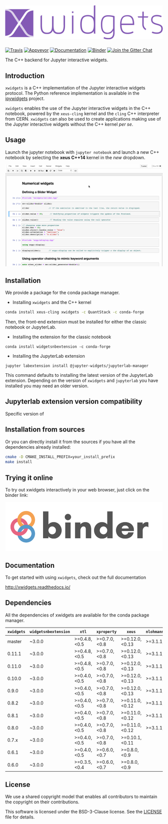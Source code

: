 # ![xwidgets](docs/source/xwidgets.svg)

[![Travis](https://travis-ci.org/QuantStack/xwidgets.svg?branch=master)](https://travis-ci.org/QuantStack/xwidgets)
[![Appveyor](https://ci.appveyor.com/api/projects/status/ebu4prxukyqpt1mm?svg=true)](https://ci.appveyor.com/project/QuantStack/xwidgets)
[![Documentation](http://readthedocs.org/projects/xwidgets/badge/?version=latest)](https://xwidgets.readthedocs.io/en/latest/?badge=latest)
[![Binder](https://img.shields.io/badge/launch-binder-brightgreen.svg)](https://mybinder.org/v2/gh/QuantStack/xwidgets/0.11.1?filepath=notebooks/xwidgets.ipynb)
[![Join the Gitter Chat](https://badges.gitter.im/Join%20Chat.svg)](https://gitter.im/QuantStack/Lobby?utm_source=badge&utm_medium=badge&utm_campaign=pr-badge&utm_content=badge)

The C++ backend for Jupyter interactive widgets.

## Introduction

`xwidgets` is a C++ implementation of the Jupyter interactive widgets protocol. The Python reference implementation is available in the [ipywidgets](https://github.com/jupyter-widgets/ipywidgets) project.

`xwidgets` enables the use of the Jupyter interactive widgets in the C++ notebook, powered by the `xeus-cling` kernel and the `cling` C++ interpreter from CERN. `xwidgets` can also be used to create applications making use of the Jupyter interactive widgets without the C++ kernel *per se*.

## Usage

Launch the jupyter notebook with `jupyter notebook` and launch a new C++ notebook by selecting the **xeus C++14** kernel in the *new* dropdown.

![Widgets](widgets.gif)

## Installation

We provide a package for the conda package manager.

- Installing `xwidgets` and the C++ kernel

```bash
conda install xeus-cling xwidgets -c QuantStack -c conda-forge
```

Then, the front-end extension must be installed for either the classic notebook or JupyterLab.

- Installing the extension for the classic notebook

```
conda install widgetsnbextension -c conda-forge
```

- Installing the JupyterLab extension

```
jupyter labextension install @jupyter-widgets/jupyterlab-manager
```

This command defaults to installing the latest version of the JupyterLab
extension. Depending on the version of `xwidgets` and `jupyterlab` you have
installed you may need an older version.

## Jupyterlab extension version compatibility

Specific version of

## Installation from sources

Or you can directly install it from the sources if you have all the dependencies already installed:

```bash
cmake -D CMAKE_INSTALL_PREFIX=your_install_prefix
make install
```

## Trying it online

To try out xwidgets interactively in your web browser, just click on the binder
link:

[![Binder](binder-logo.svg)](https://mybinder.org/v2/gh/QuantStack/xwidgets/0.11.1?filepath=notebooks/xwidgets.ipynb)

## Documentation

To get started with using `xwidgets`, check out the full documentation

http://xwidgets.readthedocs.io/

## Dependencies

All the dependencies of xwidgets are available for the conda package manager.

| `xwidgets` | `widgetsnbextension`  |     `xtl`      | `xproperty`   | `xeus`          | `nlohmann_json` |
|------------|-----------------------|----------------|---------------|-----------------|-----------------|
|  master    |      ~3.0.0           |  >=0.4.8,<0.5  | >=0.7.0,<0.8  | >=0.12.0,<0.13  | >=3.1.1,<4.0    |
|  0.11.1    |      ~3.0.0           |  >=0.4.8,<0.5  | >=0.7.0,<0.8  | >=0.12.0,<0.13  | >=3.1.1,<4.0    |
|  0.11.0    |      ~3.0.0           |  >=0.4.8,<0.5  | >=0.7.0,<0.8  | >=0.12.0,<0.13  | >=3.1.1,<4.0    |
|  0.10.0    |      ~3.0.0           |  >=0.4.0,<0.5  | >=0.7.0,<0.8  | >=0.12.0,<0.13  | >=3.1.1,<4.0    |
|  0.9.0     |      ~3.0.0           |  >=0.4.0,<0.5  | >=0.7.0,<0.8  | >=0.12.0,<0.13  | >=3.1.1,<4.0    |
|  0.8.2     |      ~3.0.0           |  >=0.4.0,<0.5  | >=0.7.0,<0.8  | >=0.11.0,<0.12  | >=3.1.1,<4.0    |
|  0.8.1     |      ~3.0.0           |  >=0.4.0,<0.5  | >=0.7.0,<0.8  | >=0.11.0,<0.12  | >=3.1.1,<4.0    |
|  0.8.0     |      ~3.0.0           |  >=0.4.0,<0.5  | >=0.7.0,<0.8  | >=0.11.0,<0.12  | >=3.1.1,<4.0    |
|  0.7.x     |      ~3.0.0           |  >=0.4.0,<0.5  | >=0.7.0,<0.8  | >=0.10.1,<0.11  |                 |
|  0.6.1     |      ~3.0.0           |  >=0.4.0,<0.5  | >=0.6.0,<0.7  | >=0.8.0,<0.9    |                 |
|  0.6.0     |      ~3.0.0           |  >=0.3.5,<0.4  | >=0.6.0,<0.7  | >=0.8.0,<0.9    |                 |

## License

We use a shared copyright model that enables all contributors to maintain the
copyright on their contributions.

This software is licensed under the BSD-3-Clause license. See the [LICENSE](LICENSE) file for details.
